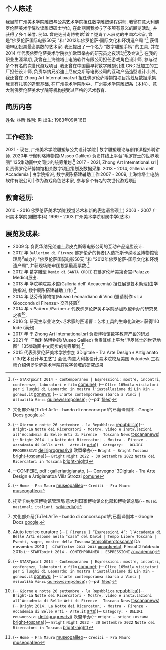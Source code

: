 
## 个人陈述
我目前广州美术学院雕塑与公共艺术学院担任数字雕塑课程讲师. 
我曾在意大利佛罗伦萨美术学院攻读雕塑硕士学位, 在此期间我参与了多项有意义的展览活动, 并获得了多个荣誉. 例如: 曾是达芬奇博物馆[^MuseoLeonardiano]首个邀请个人展览的中国艺术家, 曾是"佛罗伦萨国际电影50天 "和 "2012年佛罗伦萨-国际文化和环境遗产周 "[^Tutelarte] 获得陪审团投票最高票数的艺术家. 我还提出了一个名为 "数字雕塑手柄" 的工具, 并在 2014 年代表佛罗伦萨美术学院参加欧盟举办的研究员之夜活动[^LaNottedeiRicercatori]及会议[^MARBLECODES].
在我的职业生涯早期, 我曾在上海维塔士电脑软件有限公司担任游戏角色设计师, 参与过多个有名的次世代游戏项目. 我还曾在中国最早将数字雕刻引进 CNC 批加工的工厂担任设计师, 负责华纳兄弟迪士尼皮克斯等电影公司的互动产品造型设计.此外, 我还曾在 Zhong Art International.srl 担任佛罗伦萨博物馆项目策划及数据采集. 
我具有扎实的造型基础, 在广州美术学院附中、广州美术学院雕塑系（本科）、意大利佛罗伦萨美术学院等机构接受过严格的艺术教育. 


## 简历内容
姓名: 林昕
性别: 男
出生: 1983年09月16日

## 工作经验:

2021 - 现在, 广州美术学院雕塑与公共设计学院 | 数字雕塑理论与创作课程外聘讲师.
2020年 于伽利略博物馆(Museo Galileo) 负责其线上平台“毛罗修士的世界地图” 135集动画中文同步的统筹策划.[^museogalileo]
2017 - 2021,  Zhong Art International.srl | 负责佛罗伦萨博物馆相关数字项目策划及数据采集.
2013 - 2014, Galleria dell' Accademia | 由学院指派, 数字展陈搭建辅助工作
2007 - 2009, 上海维塔士电脑软件有限公司 | 作为游戏角色艺术家, 参与多个有名的次世代游戏项目

## 教育经历:

2010 - 2016 佛罗伦萨美术学院(视觉艺术和新的表达语言硕士)
2003 - 2007 广州美术学院(雕塑本科)
1999 - 2003 广州美术学院附属中学(艺术)

## 展览及成果:

- 2009 年 负责华纳兄弟迪士尼皮克斯等电影公司的互动产品造型设计.
- 2012 年 `Ballerino di Firenze` 佛罗伦萨的舞者)入选托斯卡纳地区博物馆管理局[^PoloMusealedellaToscana]举办的 "佛罗伦萨国际电影50天 "和 "2012年佛罗伦萨-国际文化和环境遗产周", 并获现场陪审团投票最高票数.[^TuTelArTe]
- 2012 年 数字雕塑 `Remix di SANTA CROCE`  在佛罗伦萨美第奇宫(Palazzo Medici)展出.
- 2013 年 学院学院美术馆(Galleria dell' Accademia) 担任展览技术助理(由学院指派, 数字展陈搭建辅助工作) [^GalleriadellAccademia]
- 2014 年 达芬奇博物馆(Museo Leonardiano di Vinci)邀请制作  < La Giocconda di Firenze> 交互装置[^MuseoLeonardiano]
- 2014 年 < Pattern /Partner > 代表佛罗伦萨美术学院参加欧盟举办的研究员之夜[^LaNottedeiRicercatori].
- 2016 年 研究生毕业论文<艺术家的匹诺曹：艺术工具的生命化演进> 获得110 lode (满分).
- 2017 年 于 Zhong Art International.srl 负责博物馆数字教育产品的研发
- 2021 年  于伽利略博物馆(Museo Galileo) 负责其线上平台“毛罗修士的世界地图”  135集动画中文同步的统筹策划.[^museogalileo]
- 2015 代表佛罗伦萨美术学院参加 3Digitale - Tra Arte Design e Artigianato ("3d艺术设计与工艺",) 会议,向意大利各设计,美术院校及美国 Autodesk 工程师介绍佛罗伦萨美术学院在数字领域的研究成果






[^TuTelArTe]: 文化部介绍(TuTeLArTe - bando di concorso.pdf的已翻译副本 - Google Docs [google](https://docs.google.com/document/d/1srE4RIzg0jc_nMZgW5TA2D2eXggN0BuuyzZOZGD-oWA/edit).
[^MARBLECODES]:  --CONFERE, pdf : [galleriartigianato](https://www.galleriartigianato.it/wp-content/uploads/2015/06/PROGRAMMA-3DIGITAL-TRA-ARTE-DESIGN-E-ARTIGIANATO-ITA-ENG.pdf), (-- Convegno '3Digitale - Tra Arte Design e Artigianatoa Villa Strozzi [comune](https://portalegiovani.comune.fi.it/urlnews/webzine/19606.html)
[^MuseoLeonardiano]: (-- `STARTpoint 2014 - Contemporaneo | Espressioni: mostre, incontri, conferenze, laboratori e film` [comune](https://portalegiovani.comune.fi.it/urlnews/webzine/17750.html)); (-- `Oltre 165mila visitatori per i luoghi di Leonardo: in mostra l'installazione di Lin Xin - gonews.it` [gonews](https://2017.gonews.it/2014/12/14/oltre-165mila-visitatori-per-i-luoghi-di-leonardo-in-mostra-linstallazione-di-lin-xin/); (-- `L'arte contemporanea sbarca a Vinci | Attualità Vinci` [quinewsempolese](https://www.quinewsempolese.it/larte-contemporanea-sbarca-a-vinci.htm)); (--pdf   [files](https://marcoraffaeledotcom.files.wordpress.com/2016/03/catalogo_cs6-startpoint-2014_definitivo_ridotto.pdf))
[^museogalileo]:  (-- `Home - Fra Mauro` [museogalileo](https://mostre.museogalileo.it/framauro/it/)-- `Crediti - Fra Mauro` [museogalileo](https://mostre.museogalileo.it/framauro/it/crediti.html)
[^GalleriadellAccademia]: Aiuto tecnico curatore (-- `[ Firenze ] “Espressioni 4”: l’Accademia di Belle Arti espone nella “casa” del David | Tempo Libero Toscana | Eventi, sagre, mostre della Toscana` [tempoliberotoscana](https://www.tempoliberotoscana.it/event/espressioni-4-laccademia-di-belle-arti-espone-nella-casa-del-david/)) Da novembre 2013 (-- `STARTpoint 2013-2014` [accademia](https://www.accademia.firenze.it/it/component/k2/15-carousel/startpoint-2013-2014-01)), Fino al 2 febbraio 2015 (-- `STARTpoint 2014 - CONTEMPORANEO | ESPRESSIONI` [accademia](https://www.accademia.firenze.it/it/archivio-news/88-archivio-news-10/startpoint-2014-contemporaneo-espressioni))
[^LaNottedeiRicercatori]: (-- `Giorno e notte 26 settembre - la Repubblica` [repubblica](https://firenze.repubblica.it/cronaca/2014/09/25/news/giorno_e_notte_26_settembre-96664423/))(-- `Bright-La Notte dei Ricercatori - Mostre, video e installazioni all’Accademia di Belle Arti di Firenze - Toscana News` [toscananews](https://toscananews.net/mostre-video-installazioni-allaccademia-belle-arti-firenze-in-occasione-bright-notte-dei-ricercatori-in-toscana/))(-- `Bright 2014. La Notte dei Ricercatori - Mostra - Firenze - Accademia di Belle Arti - Arte.it` [arte](https://www.arte.it/calendario-arte/firenze/mostra-bright-2014-la-notte-dei-ricercatori-10474))(-- `Category: - DELIRI PROGRESSIVI` [deliriprogressivi](https://www.deliriprogressivi.com/spettacolo/category/accademia%20belle%20arti)) 欧盟举办(-- `Bright – Bright Toscana` [bright-toscana](http://www.bright-toscana.it/bright/))(-- `Bright Night 2022 - 30 Settembre 2022 Notte dei Ricercatori in Toscana` [bright-night](https://www.bright-night.it/))
[^PoloMusealedellaToscana]: 托斯卡纳地区博物馆管理局 意大利国家博物馆文化部和博物馆总局(-- `Musei nazionali italiani ` [wikipedia](https://it.wikipedia.org/wiki/Musei_nazionali_italiani#Direzione_regionale_Musei_Toscana))
[^Tutelarte]: -- `Tutelarte - exibart.com` [exibart](https://www.exibart.com/evento-arte/tutelarte/))"佛罗伦萨国际电影50天 "和 "2012年佛罗伦萨-国际文化和环境遗产周 ".
[^leaf]: We took a leaf out of the somebody's book
[^highdetailedpolygonalModel]: 我提出了用高多边形模型（high-detailed polygonal Model）到曲面模型（Surface Model）的制作方法
[^6DoF]: Six degrees of freedom